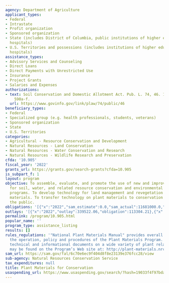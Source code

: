 ```yaml
---
agency: Department of Agriculture
applicant_types:
- Federal
- Intrastate
- Profit organization
- Sponsored organization
- State (includes District of Columbia, public institutions of higher education and
  hospitals)
- U.S. Territories and possessions (includes institutions of higher education and
  hospitals)
assistance_types:
- Advisory Services and Counseling
- Direct Loans
- Direct Payments with Unrestricted Use
- Insurance
- Project Grants
- Salaries and Expenses
authorizations:
- text: Soil Conservation and Domestic Allotment Act. Pub. L. 74, 46. 16 U.S.C. &sect;
    590a-f.
  url: https://www.govinfo.gov/link/plaw/74/public/46
beneficiary_types:
- Federal
- Specialized group (e.g. health professionals, students, veterans)
- Sponsored organization
- State
- U.S. Territories
categories:
- Agricultural - Resource Conservation and Development
- Natural Resources - Land Conservation
- Natural Resources - Water Conservation and Research
- Natural Resources - Wildlife Research and Preservation
cfda: '10.905'
fiscal_year: '2022'
grants_url: https://grants.gov/search-grants?cfda=10.905
is_subpart_f: 1
layout: program
objective: To assemble, evaluate, and promote the use of new and improved plant materials
  for soil, water, and related resource conservation and environmental improvement
  programs. To develop technology for land management and revegetation with plant
  materials. To transfer technology on plant materials to conservation partners and
  the public.
obligations: '[{"x":"2022","sam_estimate":0.0,"sam_actual":11681000.0,"usa_spending_actual":195205.11},{"x":"2023","sam_estimate":14042000.0,"sam_actual":0.0,"usa_spending_actual":163507.27},{"x":"2024","sam_estimate":12104000.0,"sam_actual":0.0,"usa_spending_actual":217659.18}]'
outlays: '[{"x":"2022","outlay":339522.06,"obligation":113304.21},{"x":"2023","outlay":50078.76,"obligation":118855.43},{"x":"2024","outlay":0.0,"obligation":62311.92}]'
permalink: /program/10.905.html
popular_name: ''
program_type: assistance_listing
results: []
rules_regulations: '"National Plant Materials Manual" provides overall guidance on
  the operation, policy and procedures of the Plant Materials Program. Over 2,800
  technical and informational documents on a wide variety of plant related topics
  may be found on the Program’s Web site at: http://plant-materials.nrcs.usda.gov.'
sam_url: https://sam.gov/fal/6c70e6ec9f404d8f8e23139e376fcc28/view
sub-agency: Natural Resources Conservation Service
tax_expenditures: null
title: Plant Materials for Conservation
usaspending_url: https://www.usaspending.gov/search/?hash=19033f4f97bda6273abdd2f4d5fd3f57
---
```

